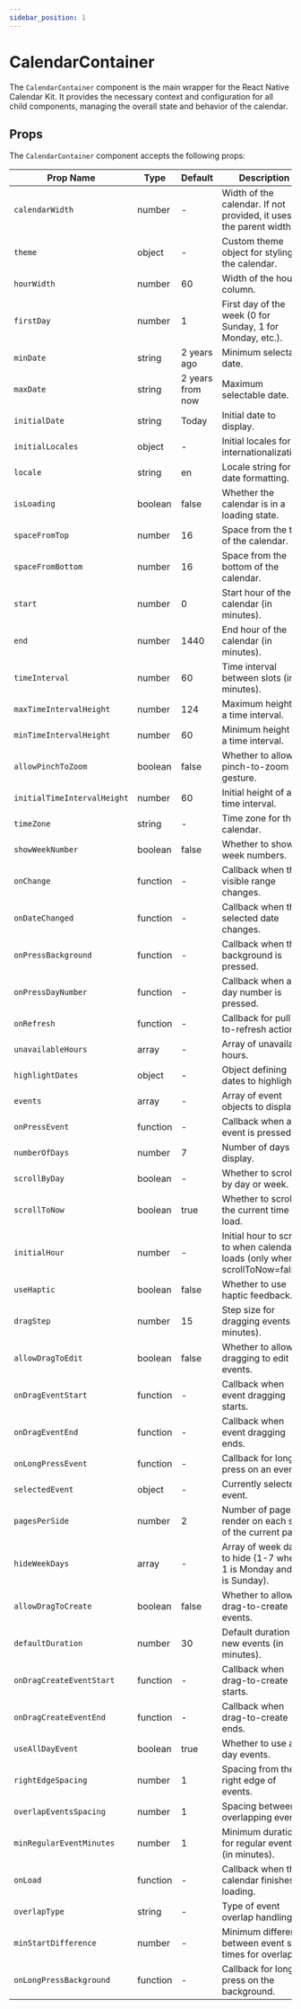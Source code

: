 ```yaml
---
sidebar_position: 1
---
```


# CalendarContainer

The `CalendarContainer` component is the main wrapper for the React Native Calendar Kit. It provides the necessary context and configuration for all child components, managing the overall state and behavior of the calendar.

## Props

The `CalendarContainer` component accepts the following props:

| Prop Name                   | Type     | Default          | Description                                                         |
| --------------------------- | -------- | ---------------- | ------------------------------------------------------------------- |
| `calendarWidth`             | number   | -                | Width of the calendar. If not provided, it uses the parent width.   |
| `theme`                     | object   | -                | Custom theme object for styling the calendar.                       |
| `hourWidth`                 | number   | 60               | Width of the hour column.                                           |
| `firstDay`                  | number   | 1                | First day of the week (0 for Sunday, 1 for Monday, etc.).           |
| `minDate`                   | string   | 2 years ago      | Minimum selectable date.                                            |
| `maxDate`                   | string   | 2 years from now | Maximum selectable date.                                            |
| `initialDate`               | string   | Today            | Initial date to display.                                            |
| `initialLocales`            | object   | -                | Initial locales for internationalization.                           |
| `locale`                    | string   | en               | Locale string for date formatting.                                  |
| `isLoading`                 | boolean  | false            | Whether the calendar is in a loading state.                         |
| `spaceFromTop`              | number   | 16               | Space from the top of the calendar.                                 |
| `spaceFromBottom`           | number   | 16               | Space from the bottom of the calendar.                              |
| `start`                     | number   | 0                | Start hour of the calendar (in minutes).                            |
| `end`                       | number   | 1440             | End hour of the calendar (in minutes).                              |
| `timeInterval`              | number   | 60               | Time interval between slots (in minutes).                           |
| `maxTimeIntervalHeight`     | number   | 124              | Maximum height of a time interval.                                  |
| `minTimeIntervalHeight`     | number   | 60               | Minimum height of a time interval.                                  |
| `allowPinchToZoom`          | boolean  | false            | Whether to allow pinch-to-zoom gesture.                             |
| `initialTimeIntervalHeight` | number   | 60               | Initial height of a time interval.                                  |
| `timeZone`                  | string   | -                | Time zone for the calendar.                                         |
| `showWeekNumber`            | boolean  | false            | Whether to show week numbers.                                       |
| `onChange`                  | function | -                | Callback when the visible range changes.                            |
| `onDateChanged`             | function | -                | Callback when the selected date changes.                            |
| `onPressBackground`         | function | -                | Callback when the background is pressed.                            |
| `onPressDayNumber`          | function | -                | Callback when a day number is pressed.                              |
| `onRefresh`                 | function | -                | Callback for pull-to-refresh action.                                |
| `unavailableHours`          | array    | -                | Array of unavailable hours.                                         |
| `highlightDates`            | object   | -                | Object defining dates to highlight.                                 |
| `events`                    | array    | -                | Array of event objects to display.                                  |
| `onPressEvent`              | function | -                | Callback when an event is pressed.                                  |
| `numberOfDays`              | number   | 7                | Number of days to display.                                          |
| `scrollByDay`               | boolean  | -                | Whether to scroll by day or week.                                   |
| `scrollToNow`               | boolean  | true             | Whether to scroll to the current time on load.                      |
| `initialHour`               | number   | -                | Initial hour to scroll to when calendar loads (only when scrollToNow=false). |
| `useHaptic`                 | boolean  | false            | Whether to use haptic feedback.                                     |
| `dragStep`                  | number   | 15               | Step size for dragging events (in minutes).                         |
| `allowDragToEdit`           | boolean  | false            | Whether to allow dragging to edit events.                           |
| `onDragEventStart`          | function | -                | Callback when event dragging starts.                                |
| `onDragEventEnd`            | function | -                | Callback when event dragging ends.                                  |
| `onLongPressEvent`          | function | -                | Callback for long press on an event.                                |
| `selectedEvent`             | object   | -                | Currently selected event.                                           |
| `pagesPerSide`              | number   | 2                | Number of pages to render on each side of the current page.         |
| `hideWeekDays`              | array    | -                | Array of week days to hide (1-7 where 1 is Monday and 7 is Sunday). |
| `allowDragToCreate`         | boolean  | false            | Whether to allow drag-to-create events.                             |
| `defaultDuration`           | number   | 30               | Default duration for new events (in minutes).                       |
| `onDragCreateEventStart`    | function | -                | Callback when drag-to-create starts.                                |
| `onDragCreateEventEnd`      | function | -                | Callback when drag-to-create ends.                                  |
| `useAllDayEvent`            | boolean  | true             | Whether to use all-day events.                                      |
| `rightEdgeSpacing`          | number   | 1                | Spacing from the right edge of events.                              |
| `overlapEventsSpacing`      | number   | 1                | Spacing between overlapping events.                                 |
| `minRegularEventMinutes`    | number   | 1                | Minimum duration for regular events (in minutes).                   |
| `onLoad`                    | function | -                | Callback when the calendar finishes loading.                        |
| `overlapType`               | string   | -                | Type of event overlap handling.                                     |
| `minStartDifference`        | number   | -                | Minimum difference between event start times for overlap.           |
| `onLongPressBackground`     | function | -                | Callback for long press on the background.                          |
